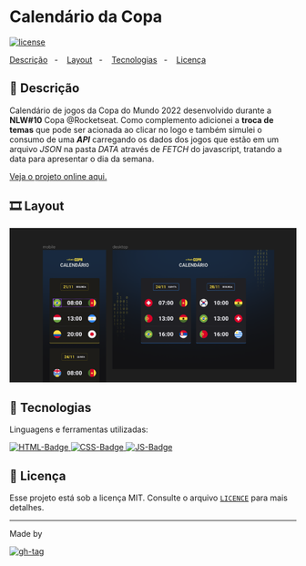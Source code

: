 # Calendário da Copa

[![license]](#-licença)

[Descrição](#-descrição)&nbsp;&nbsp;&nbsp;-&nbsp;&nbsp;&nbsp;
[Layout](#%EF%B8%8F-layout)&nbsp;&nbsp;&nbsp;-&nbsp;&nbsp;&nbsp;
[Tecnologias](#-tecnologias)&nbsp;&nbsp;&nbsp;-&nbsp;&nbsp;&nbsp;
[Licença](#-licença) &nbsp;&nbsp;&nbsp;

## 📌 Descrição

Calendário de jogos da Copa do Mundo 2022 desenvolvido durante a **NLW#10** Copa @Rocketseat. 
Como complemento adicionei a **troca de temas** que pode ser acionada ao clicar no logo e também simulei 
o consumo de uma **_API_** carregando os dados dos jogos que estão em um arquivo _JSON_ na pasta _DATA_ 
através de _FETCH_ do javascript, tratando a data para apresentar o dia da semana.

[Veja o projeto online aqui.](https://dam450.github.io/fwc22-calendar/)

## 🎞️ Layout

[![figma-preview]](https://www.figma.com/file/3slC5fbKSm9yClArpPu6QE/Calend%C3%A1rio-de-Jogos-(Community)?node-id=0%3A1&viewer=1)

## 🧰 Tecnologias

Linguagens e ferramentas utilizadas:

[![HTML-Badge][html5] ![CSS-Badge][css3] ![JS-Badge][js]](#-tecnologias)

## 📄 Licença

Esse projeto está sob a licença MIT. Consulte o arquivo [`LICENCE`](./Licence.md) para mais detalhes.

---

Made by

[![gh-tag]](https://github.com/dam450/)

<!-- Images -->

[figma-preview]: ./.github/layout.png 'Figma preview'
[langs]: https://img.shields.io/github/languages/count/dam450/space-shooter?style=plastic 'Linguagens utilizadas'
[html5]: https://img.shields.io/badge/html5-E34F26?logo=html5&logoColor=fff&style=for-the-badge 'HTML5 badge'
[css3]: https://img.shields.io/badge/css3-1572B6?logo=CSS3&logoColor=fff&style=for-the-badge 'CSS3 badge'
[js]: https://img.shields.io/badge/JavaScript-F7DF1E?logo=JavaScript&logoColor=000&style=for-the-badge 'javascript badge'
[v-techs]: https://img.shields.io/github/languages/count/dam450/rocket-sect?label=Techs&logo=GitHub&style=plastic 'Tecnologias'
[v-tag]: https://img.shields.io/github/v/tag/dam450/rocket-sect?color=555&label=tag&logo=GitHub&style=plastic 'GitHub Tag Version'
[license]: https://img.shields.io/github/license/dam450/rocket-sect?color=blue&label=Licen%C3%A7a&logo=Conventional%20Commits&logoColor=fff&style=plastic 'License badge'
[gh-tag]: https://img.shields.io/badge/DAM450-181717?logo=GitHub&logoColor=fff&link=https://github.com/dam450/ "Dam450's GitHub Tag"
